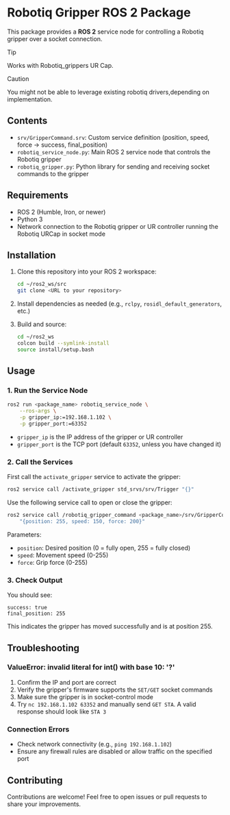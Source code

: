 # Robotiq Gripper ROS 2 Package

This package provides a **ROS 2** service node for controlling a Robotiq gripper over a socket connection.

> [!TIP]
> Works with Robotiq_grippers UR Cap.

> [!CAUTION]
> You might not be able to leverage existing robotiq drivers,depending on implementation.

## Contents

- `srv/GripperCommand.srv`: Custom service definition (position, speed, force -> success, final_position)
- `robotiq_service_node.py`: Main ROS 2 service node that controls the Robotiq gripper
- `robotiq_gripper.py`: Python library for sending and receiving socket commands to the gripper

## Requirements

- ROS 2 (Humble, Iron, or newer)
- Python 3
- Network connection to the Robotiq gripper or UR controller running the Robotiq URCap in socket mode

## Installation

1. Clone this repository into your ROS 2 workspace:

   ```bash
   cd ~/ros2_ws/src
   git clone <URL to your repository>
   ```

2. Install dependencies as needed (e.g., `rclpy`, `rosidl_default_generators`, etc.)

3. Build and source:
   ```bash
   cd ~/ros2_ws
   colcon build --symlink-install
   source install/setup.bash
   ```

## Usage

### 1. Run the Service Node

```bash
ros2 run <package_name> robotiq_service_node \
    --ros-args \
    -p gripper_ip:=192.168.1.102 \
    -p gripper_port:=63352
```

- `gripper_ip` is the IP address of the gripper or UR controller
- `gripper_port` is the TCP port (default `63352`, unless you have changed it)

### 2. Call the Services

First call the `activate_gripper` service to activate the gripper:

```bash
ros2 service call /activate_gripper std_srvs/srv/Trigger "{}"
```

Use the following service call to open or close the gripper:

```bash
ros2 service call /robotiq_gripper_command <package_name>/srv/GripperCommand \
    "{position: 255, speed: 150, force: 200}"
```

Parameters:

- `position`: Desired position (0 = fully open, 255 = fully closed)
- `speed`: Movement speed (0-255)
- `force`: Grip force (0-255)

### 3. Check Output

You should see:

```
success: true
final_position: 255
```

This indicates the gripper has moved successfully and is at position 255.

## Troubleshooting

### ValueError: invalid literal for int() with base 10: '?'

1. Confirm the IP and port are correct
2. Verify the gripper's firmware supports the `SET/GET` socket commands
3. Make sure the gripper is in socket-control mode
4. Try `nc 192.168.1.102 63352` and manually send `GET STA`. A valid response should look like `STA 3`

### Connection Errors

- Check network connectivity (e.g., `ping 192.168.1.102`)
- Ensure any firewall rules are disabled or allow traffic on the specified port

## Contributing

Contributions are welcome! Feel free to open issues or pull requests to share your improvements.


